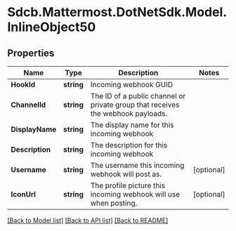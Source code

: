 # Sdcb.Mattermost.DotNetSdk.Model.InlineObject50
## Properties

Name | Type | Description | Notes
------------ | ------------- | ------------- | -------------
**HookId** | **string** | Incoming webhook GUID | 
**ChannelId** | **string** | The ID of a public channel or private group that receives the webhook payloads. | 
**DisplayName** | **string** | The display name for this incoming webhook | 
**Description** | **string** | The description for this incoming webhook | 
**Username** | **string** | The username this incoming webhook will post as. | [optional] 
**IconUrl** | **string** | The profile picture this incoming webhook will use when posting. | [optional] 

[[Back to Model list]](../README.md#documentation-for-models) [[Back to API list]](../README.md#documentation-for-api-endpoints) [[Back to README]](../README.md)

